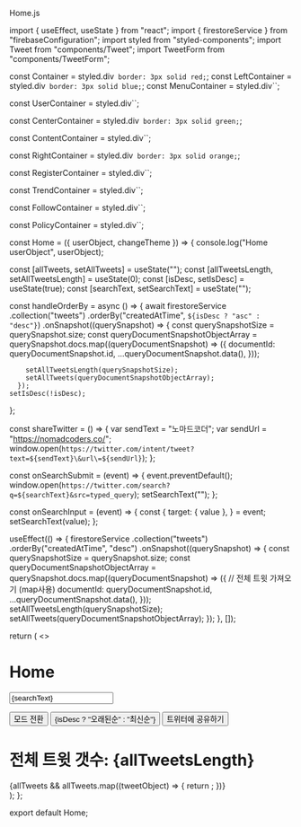 Home.js

import { useEffect, useState } from "react";
import { firestoreService } from "firebaseConfiguration";
import styled from "styled-components";
import Tweet from "components/Tweet";
import TweetForm from "components/TweetForm";

const Container = styled.div` border: 3px solid red;`;
const LeftContainer = styled.div` border: 3px solid blue;`;
const MenuContainer = styled.div``;

const UserContainer = styled.div``;

const CenterContainer = styled.div` border: 3px solid green;`;

const ContentContainer = styled.div``;

const RightContainer = styled.div` border: 3px solid orange;`;

const RegisterContainer = styled.div``;

const TrendContainer = styled.div``;

const FollowContainer = styled.div``;

const PolicyContainer = styled.div``;

const Home = ({ userObject, changeTheme }) => {
console.log("Home userObject", userObject);

const [allTweets, setAllTweets] = useState("");
const [allTweetsLength, setAllTweetsLength] = useState(0);
const [isDesc, setIsDesc] = useState(true);
const [searchText, setSearchText] = useState("");

const handleOrderBy = async () => {
await firestoreService
.collection("tweets")
.orderBy("createdAtTime", `${isDesc ? "asc" : "desc"}`)
.onSnapshot((querySnapshot) => {
const querySnapshotSize = querySnapshot.size;
const queryDocumentSnapshotObjectArray = querySnapshot.docs.map((queryDocumentSnapshot) => ({
documentId: queryDocumentSnapshot.id,
...queryDocumentSnapshot.data(),
}));

        setAllTweetsLength(querySnapshotSize);
        setAllTweets(queryDocumentSnapshotObjectArray);
      });
    setIsDesc(!isDesc);

};

const shareTwitter = () => {
var sendText = "노마드코더";
var sendUrl = "https://nomadcoders.co/";
window.open(`https://twitter.com/intent/tweet?text=${sendText}\&url\=${sendUrl}`);
};

const onSearchSubmit = (event) => {
event.preventDefault();
window.open(`https://twitter.com/search?q=${searchText}&src=typed_query`);
setSearchText("");
};

const onSearchInput = (event) => {
const {
target: { value },
} = event;
setSearchText(value);
};

useEffect(() => {
firestoreService
.collection("tweets")
.orderBy("createdAtTime", "desc")
.onSnapshot((querySnapshot) => {
const querySnapshotSize = querySnapshot.size;
const queryDocumentSnapshotObjectArray = querySnapshot.docs.map((queryDocumentSnapshot) => ({
// 전체 트윗 가져오기 (map사용)
documentId: queryDocumentSnapshot.id,
...queryDocumentSnapshot.data(),
}));
setAllTweetsLength(querySnapshotSize);
setAllTweets(queryDocumentSnapshotObjectArray);
});
}, []);

return (
<>
<Container>
<LeftContainer>
<MenuContainer></MenuContainer>
<UserContainer></UserContainer>
</LeftContainer>
<CenterContainer>
<ContentContainer></ContentContainer>
</CenterContainer>
<RightContainer>
<RegisterContainer></RegisterContainer>
<TrendContainer></TrendContainer>
<FollowContainer></FollowContainer>
<PolicyContainer></PolicyContainer>
</RightContainer>
</Container>
<h1>Home</h1>
<form onSubmit={onSearchSubmit}>
<input type="text" placeholder="트위터 검색" onChange={onSearchInput} value={searchText}></input>
</form>
<button onClick={changeTheme}>모드 전환</button>
<button onClick={handleOrderBy}>{isDesc ? "오래된순" : "최신순"}</button>
<button onClick={shareTwitter}>트위터에 공유하기</button>
<TweetForm userObject={userObject}></TweetForm>
<h1>전체 트윗 갯수: {allTweetsLength}</h1>
<div>
{allTweets &&
allTweets.map((tweetObject) => {
return <Tweet key={tweetObject.id} userObject={userObject} tweetObject={tweetObject} isOwner={userObject.uid === tweetObject.uid ? true : false} />;
})}
</div>
</>
);
};

export default Home;
